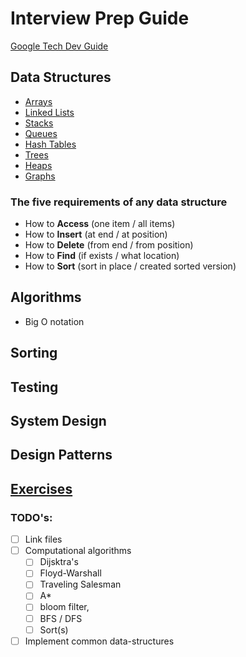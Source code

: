 # Interview Prep Guide

[Google Tech Dev Guide](https://techdevguide.withgoogle.com/?_ga=2.205844115.1466422996.1565078662-1599821486.1565078662)

## Data Structures
- [Arrays](https://github.com/dukhniav/Interview-Prep/blob/master/data-structures/array.md)
- [Linked Lists](https://github.com/dukhniav/Interview-Prep/blob/master/data-structures/linked_list.md)
- [Stacks](https://github.com/dukhniav/Interview-Prep/blob/master/data-structures/stacks.md)
- [Queues](https://github.com/dukhniav/Interview-Prep/blob/master/data-structures/queue.md)
- [Hash Tables](https://github.com/dukhniav/Interview-Prep/blob/master/data-structures/hash.md)
- [Trees](https://github.com/dukhniav/prep/blob/master/data-structures/tree.md)
- [Heaps](https://github.com/dukhniav/Interview-Prep/blob/master/data-structures/heap.md)
- [Graphs](https://github.com/dukhniav/Interview-Prep/blob/master/data-structures/graph.md)

### The five requirements of any data structure
- How to **Access** (one item / all items)
- How to **Insert** (at end / at position)
- How to **Delete** (from end / from position)
- How to **Find** (if exists / what location)
- How to **Sort** (sort in place / created sorted version)

## Algorithms
- Big O notation

## Sorting

## Testing

## System Design

## Design Patterns

## [Exercises](https://github.com/dukhniav/Interview-Prep/tree/master/exercises#exercises)

### TODO's:
- [ ] Link files
- [ ] Computational algorithms
	- [ ] Dijsktra's
	- [ ] Floyd-Warshall
	- [ ] Traveling Salesman
	- [ ] A*
	- [ ] bloom filter,
	- [ ] BFS / DFS
	- [ ] Sort(s)
- [ ] Implement common data-structures
